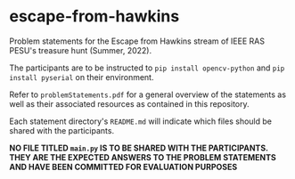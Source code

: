 # escape-from-hawkins

Problem statements for the Escape from Hawkins stream of IEEE RAS PESU's treasure hunt (Summer, 2022).

The participants are to be instructed to `pip install opencv-python` and `pip install pyserial` on their environment.

Refer to `problemStatements.pdf` for a general overview of the statements as well as their associated resources as contained in this repository.

Each statement directory's `README.md` will indicate which files should be shared with the participants.

**NO FILE TITLED `main.py` IS TO BE SHARED WITH THE PARTICIPANTS. THEY ARE THE EXPECTED ANSWERS TO THE PROBLEM STATEMENTS AND HAVE BEEN COMMITTED FOR EVALUATION PURPOSES**
